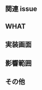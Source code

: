 ## 関連 issue

<!-- 「fixes #<issue番号>」 の形式で入力する -->

## WHAT

<!-- このプルリクがどういったものか説明する -->

## 実装画面

<!-- Viewの変更を伴う場合には画面のスクショを貼る -->

## 影響範囲

## その他

<!-- 懸念事項など -->
